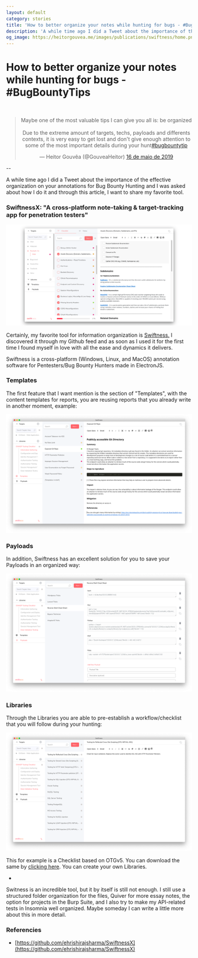```yaml
---
layout: default
category: stories
title: 'How to better organize your notes while hunting for bugs - #BugBountyTips'
description: 'A while time ago I did a Tweet about the importance of the effective organization on your annotations for Bug Bounty Hunting and I was asked about how I do it and through this article, I want to share my favorite tool.'
og_image: https://heitorgouvea.me/images/publications/swiftness/home.png
---
```


# How to better organize your notes while hunting for bugs - #BugBountyTips

<br>
<blockquote align="center" class="twitter-tweet" data-lang="pt">
    <p lang="en" dir="ltr">
        Maybe one of the most valuable tips I can give you all is: be organized<br><br>Due to the extreme amount of targets, techs, payloads and differents contexts, it is very easy to get lost and don&#39;t give enough attention to some of the most important details during your hunt<a href="https://twitter.com/hashtag/bugbountytip?src=hash&amp;ref_src=twsrc%5Etfw">#bugbountytip</a>
    </p>&mdash; Heitor Gouvêa (@GouveaHeitor) <a href="https://twitter.com/GouveaHeitor/status/1129142073305784323?ref_src=twsrc%5Etfw">16 de maio de 2019</a>
</blockquote>
<script async src="https://platform.twitter.com/widgets.js" charset="utf-8"></script>

--

A while time ago I did a Tweet about the importance of the effective organization on your annotations for Bug Bounty Hunting and I was asked about how I do it and through this article, I want to share my favorite tool.

### SwiftnessX: "A cross-platform note-taking & target-tracking app for penetration testers"

![Image](/images/publications/swiftness/home.png)

Certainly, my favorite tool for information organization is [Swiftness.](https://github.com/ehrishirajsharma/SwiftnessX) I discovered it through my Github feed and as soon as I used it for the first time I found myself in love with all the ease and dynamics it delivers.

Swiftness is a cross-platform (Windows, Linux, and MacOS) annotation software for Pentesters/Bug Bounty Hunters made in ElectronJS.

### Templates

The first feature that I want mention is the section of "Templates", with the content templates for reports, you are reusing reports that you already write in another moment, example:

![Image](/images/publications/swiftness/templates.png)

### Payloads

In addition, Swiftness has an excellent solution for you to save your Payloads in an organized way:

![Image](/images/publications/swiftness/payloads.png)

### Libraries

Through the Libraries you are able to pre-establish a workflow/checklist that you will follow during your hunting:

![Image](/images/publications/swiftness/libraries.png)

This for example is a Checklist based on OTGv5. You can download the same by [clicking here](https://raw.githubusercontent.com/ehrishirajsharma/swiftness-static/master/Checklist/OWASP-Testing-Checklist.json). You can create your own Libraries.

-

Switness is an incredible tool, but it by itself is still not enough. I still use a structured folder organization for the files, Quiver for more essay notes, the option for projects in the Burp Suite, and I also try to make my API-related tests in Insomnia well organized. Maybe someday I can write a little more about this in more detail.

### Referencies

- [https://github.com/ehrishirajsharma/SwiftnessX](https://github.com/ehrishirajsharma/SwiftnessX)